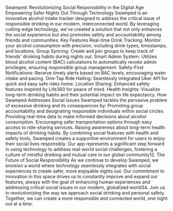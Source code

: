 Swamped: Revolutionizing Social Responsibility in the Digital Age
Empowering Safer Nights Out Through Technology
Swamped is an innovative alcohol intake tracker designed to address the critical issue of responsible drinking in our modern, interconnected world. By leveraging cutting-edge technology, we've created a solution that not only enhances the social experience but also promotes safety and accountability among friends and communities.
Key Features
Real-time Drink Tracking: Monitor your alcohol consumption with precision, including drink types, timestamps, and locations.
Group Syncing: Create and join groups to keep track of friends' drinking habits during nights out.
Smart Admin System: Utilizes blood alcohol content (BAC) calculations to automatically revoke admin privileges, ensuring responsible group management.
Safety-First Notifications: Receive timely alerts based on BAC levels, encouraging water intake and pacing.
One-Tap Ride Hailing: Seamlessly integrated Uber API for quick and easy safe rides home.
Location Sharing: Enhanced safety features inspired by Life360 for peace of mind.
Health Insights: Visualize long-term drinking habits and their potential impact on life expectancy.
How Swamped Addresses Social Issues
Swamped tackles the pervasive problem of excessive drinking and its consequences by:
Promoting group accountability and designating responsible individuals within social circles.
Providing real-time data to make informed decisions about alcohol consumption.
Encouraging safer transportation options through easy access to ride-sharing services.
Raising awareness about long-term health impacts of drinking habits.
By combining social features with health and safety tools, Swamped creates a supportive environment for users to enjoy their social lives responsibly. Our app represents a significant step forward in using technology to address real-world social challenges, fostering a culture of mindful drinking and mutual care in our global community12.
The Future of Social Responsibility
As we continue to develop Swamped, we envision a world where technology seamlessly integrates with social experiences to create safer, more enjoyable nights out. Our commitment to innovation in this space drives us to constantly improve and expand our features, always with the goal of enhancing human experiences and addressing critical social issues in our modern, globalized world34.
Join us in revolutionizing the way we approach social drinking and personal safety. Together, we can create a more responsible and connected world, one night out at a time.
